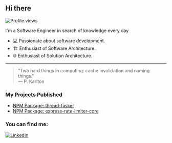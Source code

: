 ## Hi there

![Profile views](https://komarev.com/ghpvc/?username=JeffersonGibin&abbreviated=true)

I'm a Software Engineer in search of knowledge every day
- 💻 Passionate about software development.  
- 🏗️ Enthusiast of Software Architecture.  
- 🌐 Enthusiast of Solution Architecture.  

---

> "Two hard things in computing: cache invalidation and naming things."  
> — P. Karlton


### My Projects Published

- [NPM Package: thread-tasker](https://www.npmjs.com/package/thread-tasker)
- [NPM Package: express-rate-limiter-core](https://www.npmjs.com/package/express-rate-limiter-core)


### You can find me:

[![LinkedIn](https://img.shields.io/badge/LinkedIn-0077B5?style=for-the-badge&logo=linkedin&logoColor=white)](https://www.linkedin.com/in/jefferson-gibin/)
